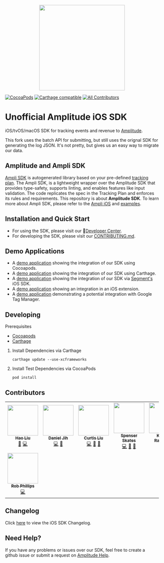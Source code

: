 <p align="center">
  <a href="https://amplitude.com" target="_blank" align="center">
    <img src="https://static.amplitude.com/lightning/46c85bfd91905de8047f1ee65c7c93d6fa9ee6ea/static/media/amplitude-logo-with-text.4fb9e463.svg" width="280">
  </a>
  <br />
</p>

[![CocoaPods](https://img.shields.io/cocoapods/v/Amplitude)](https://cocoapods.org/pods/Amplitude)
[![Carthage compatible](https://img.shields.io/badge/Carthage-compatible-4BC51D.svg?style=flat)](https://github.com/Carthage/Carthage)
[![All Contributors](https://img.shields.io/badge/all_contributors-8-orange.svg?style=flat)](#contributors-)

# Unofficial Amplitude iOS SDK
iOS/tvOS/macOS SDK for tracking events and revenue to [Amplitude](https://www.amplitude.com).

This fork uses the batch API for submitting, but still uses the orignal SDK for generating the log JSON. It's not pretty, but gives us an easy way to migrate our data.

## Amplitude and Ampli SDK
[Ampli SDK](https://developers.data.amplitude.com/ampli-sdk-overview/) is autogenerated library based on your pre-defined [tracking plan](https://developers.data.amplitude.com/what-is-a-tracking-plan). The Ampli SDK, is a lightweight wrapper over the Amplitude SDK that provides type-safety, supports linting, and enables features like input validation. The code replicates the spec in the Tracking Plan and enforces its rules and requirements. This repository is about **Amplitude SDK**. To learn more about Ampli SDK, please refer to the [Ampli iOS](https://developers.data.amplitude.com/ios-ampli) and [examples](https://github.com/amplitude/ampli-examples).

## Installation and Quick Start
* For using the SDK, please visit our :100:[Developer Center](https://developers.amplitude.com/docs/ios).
* For developing the SDK, please visit our [CONTRIBUTING.md](https://github.com/amplitude/Amplitude-iOS/blob/main/CONTRIBUTING.md).

## Demo Applications
* A [demo application](https://github.com/amplitude/iOS-Demo) showing the integration of our SDK using Cocoapods.
* A [demo application](https://github.com/amplitude/iOS-Demo-Carthage) showing the integration of our SDK using Carthage.
* A [demo application](https://github.com/amplitude/Segment-iOS-Demo) showing the integration of our SDK via [Segment's](https://segment.com/) iOS SDK.
* A [demo application](https://github.com/amplitude/iOS-Extension-Demo) showing an integration in an iOS extension.
* A [demo application](https://github.com/amplitude/GTM-iOS-Demo) demonstrating a potential integration with Google Tag Manager.

## Developing

Prerequisites
 * [Cocoapods](https://cocoapods.org/)
 * [Carthage](https://github.com/Carthage/Carthage)

1. Install Dependencies via Carthage
    ```
    carthage update --use-xcframeworks
    ```
2. Install Test Dependencies via CocoaPods
    ```
    pod install
    ```

## Contributors
<!-- ALL-CONTRIBUTORS-LIST:START - Do not remove or modify this section -->
<!-- prettier-ignore-start -->
<!-- markdownlint-disable -->
<table>
  <tr>
    <td align="center"><a href="https://github.com/haoliu-amp"><img src="https://avatars2.githubusercontent.com/u/57638692?v=4" width="100px;" alt=""/><br /><sub><b>Hao Liu</b></sub></a><br /><a href="https://github.com/amplitude/Amplitude-iOS/commits?author=haoliu-amp" title="Documentation">📖</a> <a href="https://github.com/amplitude/Amplitude-iOS/commits?author=haoliu-amp" title="Code">💻</a></td>
    <td align="center"><a href="http://www.danieljih.com"><img src="https://avatars0.githubusercontent.com/u/4776584?v=4" width="100px;" alt=""/><br /><sub><b>Daniel Jih</b></sub></a><br /><a href="https://github.com/amplitude/Amplitude-iOS/commits?author=djih" title="Code">💻</a> <a href="https://github.com/amplitude/Amplitude-iOS/commits?author=djih" title="Documentation">📖</a></td>
    <td align="center"><a href="https://github.com/curtisliu"><img src="https://avatars2.githubusercontent.com/u/3248421?v=4" width="100px;" alt=""/><br /><sub><b>Curtis Liu</b></sub></a><br /><a href="https://github.com/amplitude/Amplitude-iOS/commits?author=curtisliu" title="Code">💻</a> <a href="https://github.com/amplitude/Amplitude-iOS/commits?author=curtisliu" title="Documentation">📖</a> <a href="#ideas-curtisliu" title="Ideas, Planning, & Feedback">🤔</a></td>
    <td align="center"><a href="http://www.spenserskates.com"><img src="https://avatars3.githubusercontent.com/u/605873?v=4" width="100px;" alt=""/><br /><sub><b>Spenser Skates</b></sub></a><br /><a href="https://github.com/amplitude/Amplitude-iOS/commits?author=sskates" title="Code">💻</a> <a href="https://github.com/amplitude/Amplitude-iOS/commits?author=sskates" title="Documentation">📖</a> <a href="#ideas-sskates" title="Ideas, Planning, & Feedback">🤔</a></td>
    <td align="center"><a href="http://emptybox.org"><img src="https://avatars3.githubusercontent.com/u/238374?v=4" width="100px;" alt=""/><br /><sub><b>Krishna Rajendran</b></sub></a><br /><a href="https://github.com/amplitude/Amplitude-iOS/commits?author=blazzy" title="Code">💻</a></td>
    <td align="center"><a href="https://github.com/sputh"><img src="https://avatars0.githubusercontent.com/u/7856822?v=4" width="100px;" alt=""/><br /><sub><b>samantha puth</b></sub></a><br /><a href="https://github.com/amplitude/Amplitude-iOS/commits?author=sputh" title="Code">💻</a></td>
    <td align="center"><a href="https://github.com/mayur1407"><img src="https://avatars2.githubusercontent.com/u/3079325?v=4" width="100px;" alt=""/><br /><sub><b>Mayur</b></sub></a><br /><a href="https://github.com/amplitude/Amplitude-iOS/commits?author=mayur1407" title="Code">💻</a></td>
  </tr>
  <tr>
    <td align="center"><a href="http://www.robphillips.me"><img src="https://avatars1.githubusercontent.com/u/30269720?v=4" width="100px;" alt=""/><br /><sub><b>Rob Phillips</b></sub></a><br /><a href="https://github.com/amplitude/Amplitude-iOS/commits?author=rob-keepsafe" title="Code">💻</a></td>
  </tr>
</table>

<!-- markdownlint-enable -->
<!-- prettier-ignore-end -->
<!-- ALL-CONTRIBUTORS-LIST:END -->

## Changelog
Click [here](https://github.com/amplitude/Amplitude-iOS/blob/main/CHANGELOG.md) to view the iOS SDK Changelog.

## Need Help?
If you have any problems or issues over our SDK, feel free to create a github issue or submit a request on [Amplitude Help](https://help.amplitude.com/hc/en-us/requests/new).
